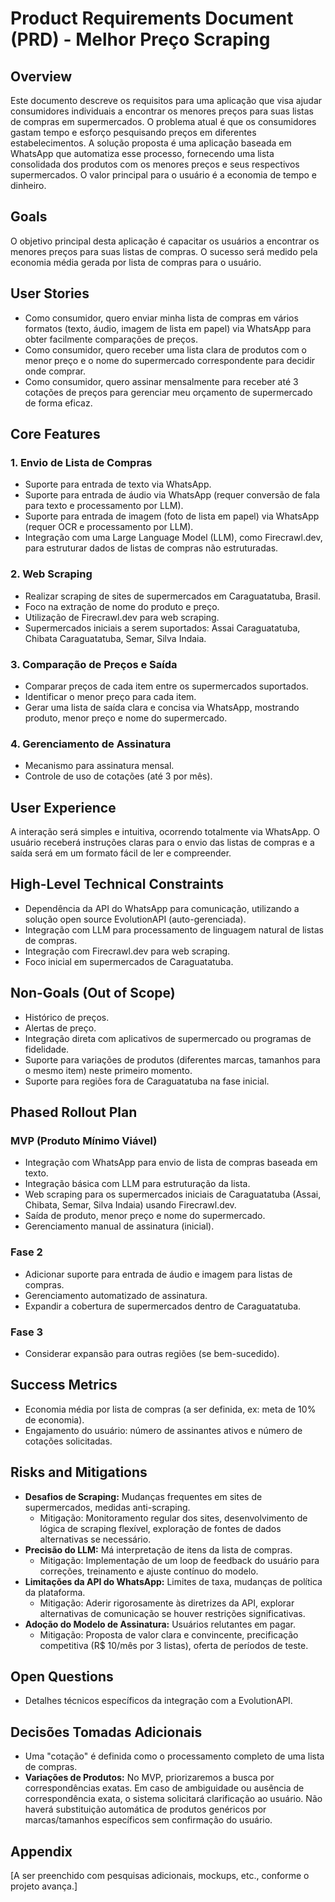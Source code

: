 # Product Requirements Document (PRD) - Melhor Preço Scraping

## Overview

Este documento descreve os requisitos para uma aplicação que visa ajudar consumidores individuais a encontrar os menores preços para suas listas de compras em supermercados. O problema atual é que os consumidores gastam tempo e esforço pesquisando preços em diferentes estabelecimentos. A solução proposta é uma aplicação baseada em WhatsApp que automatiza esse processo, fornecendo uma lista consolidada dos produtos com os menores preços e seus respectivos supermercados. O valor principal para o usuário é a economia de tempo e dinheiro.

## Goals

O objetivo principal desta aplicação é capacitar os usuários a encontrar os menores preços para suas listas de compras. O sucesso será medido pela economia média gerada por lista de compras para o usuário.

## User Stories

- Como consumidor, quero enviar minha lista de compras em vários formatos (texto, áudio, imagem de lista em papel) via WhatsApp para obter facilmente comparações de preços.
- Como consumidor, quero receber uma lista clara de produtos com o menor preço e o nome do supermercado correspondente para decidir onde comprar.
- Como consumidor, quero assinar mensalmente para receber até 3 cotações de preços para gerenciar meu orçamento de supermercado de forma eficaz.

## Core Features

### 1. Envio de Lista de Compras
- Suporte para entrada de texto via WhatsApp.
- Suporte para entrada de áudio via WhatsApp (requer conversão de fala para texto e processamento por LLM).
- Suporte para entrada de imagem (foto de lista em papel) via WhatsApp (requer OCR e processamento por LLM).
- Integração com uma Large Language Model (LLM), como Firecrawl.dev, para estruturar dados de listas de compras não estruturadas.

### 2. Web Scraping
- Realizar scraping de sites de supermercados em Caraguatatuba, Brasil.
- Foco na extração de nome do produto e preço.
- Utilização de Firecrawl.dev para web scraping.
- Supermercados iniciais a serem suportados: Assai Caraguatatuba, Chibata Caraguatatuba, Semar, Silva Indaia.

### 3. Comparação de Preços e Saída
- Comparar preços de cada item entre os supermercados suportados.
- Identificar o menor preço para cada item.
- Gerar uma lista de saída clara e concisa via WhatsApp, mostrando produto, menor preço e nome do supermercado.

### 4. Gerenciamento de Assinatura
- Mecanismo para assinatura mensal.
- Controle de uso de cotações (até 3 por mês).

## User Experience

A interação será simples e intuitiva, ocorrendo totalmente via WhatsApp. O usuário receberá instruções claras para o envio das listas de compras e a saída será em um formato fácil de ler e compreender.

## High-Level Technical Constraints

- Dependência da API do WhatsApp para comunicação, utilizando a solução open source EvolutionAPI (auto-gerenciada).
- Integração com LLM para processamento de linguagem natural de listas de compras.
- Integração com Firecrawl.dev para web scraping.
- Foco inicial em supermercados de Caraguatatuba.

## Non-Goals (Out of Scope)

- Histórico de preços.
- Alertas de preço.
- Integração direta com aplicativos de supermercado ou programas de fidelidade.
- Suporte para variações de produtos (diferentes marcas, tamanhos para o mesmo item) neste primeiro momento.
- Suporte para regiões fora de Caraguatatuba na fase inicial.

## Phased Rollout Plan

### MVP (Produto Mínimo Viável)
- Integração com WhatsApp para envio de lista de compras baseada em texto.
- Integração básica com LLM para estruturação da lista.
- Web scraping para os supermercados iniciais de Caraguatatuba (Assai, Chibata, Semar, Silva Indaia) usando Firecrawl.dev.
- Saída de produto, menor preço e nome do supermercado.
- Gerenciamento manual de assinatura (inicial).

### Fase 2
- Adicionar suporte para entrada de áudio e imagem para listas de compras.
- Gerenciamento automatizado de assinatura.
- Expandir a cobertura de supermercados dentro de Caraguatatuba.

### Fase 3
- Considerar expansão para outras regiões (se bem-sucedido).

## Success Metrics

- Economia média por lista de compras (a ser definida, ex: meta de 10% de economia).
- Engajamento do usuário: número de assinantes ativos e número de cotações solicitadas.

## Risks and Mitigations

- **Desafios de Scraping:** Mudanças frequentes em sites de supermercados, medidas anti-scraping.
    - Mitigação: Monitoramento regular dos sites, desenvolvimento de lógica de scraping flexível, exploração de fontes de dados alternativas se necessário.
- **Precisão do LLM:** Má interpretação de itens da lista de compras.
    - Mitigação: Implementação de um loop de feedback do usuário para correções, treinamento e ajuste contínuo do modelo.
- **Limitações da API do WhatsApp:** Limites de taxa, mudanças de política da plataforma.
    - Mitigação: Aderir rigorosamente às diretrizes da API, explorar alternativas de comunicação se houver restrições significativas.
- **Adoção do Modelo de Assinatura:** Usuários relutantes em pagar.
    - Mitigação: Proposta de valor clara e convincente, precificação competitiva (R$ 10/mês por 3 listas), oferta de períodos de teste.

## Open Questions

- Detalhes técnicos específicos da integração com a EvolutionAPI.

## Decisões Tomadas Adicionais

- Uma "cotação" é definida como o processamento completo de uma lista de compras.
- **Variações de Produtos:** No MVP, priorizaremos a busca por correspondências exatas. Em caso de ambiguidade ou ausência de correspondência exata, o sistema solicitará clarificação ao usuário. Não haverá substituição automática de produtos genéricos por marcas/tamanhos específicos sem confirmação do usuário.

## Appendix

[A ser preenchido com pesquisas adicionais, mockups, etc., conforme o projeto avança.]